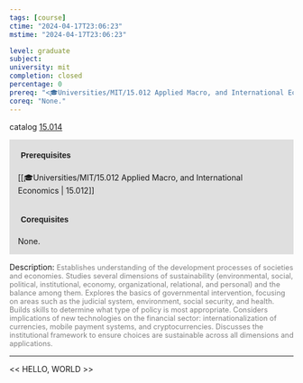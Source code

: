 ```yaml
---
tags: [course]
ctime: "2024-04-17T23:06:23"
mstime: "2024-04-17T23:06:23"

level: graduate
subject: 
university: mit
completion: closed
percentage: 0
prereq: "<🎓Universities/MIT/15.012 Applied Macro, and International Economics>"
coreq: "None."
---
```


catalog [15.014](http://student.mit.edu/catalog/m15a.html#15.014)

<span style="display: block; padding: 15px; background-color: rgb(100, 100, 100, 0.2);"><font id="m_prereq1000_0" style="display: block; font-family: Arial, sans-serif; font-weight: bold; padding: 5px">Prerequisites</font><br><span id="prereq1000_0">[[🎓Universities/MIT/15.012 Applied Macro, and International Economics | 15.012]]</span></span>
<span style="display: block; padding: 15px; background-color: rgb(100, 100, 100, 0.2);"><font id="m_coreq1000_0" style="display: block; font-family: Arial, sans-serif; font-weight: bold; padding: 5px">Corequisites</font><br><span id="coreq1000_0">None.</span></span>

<font style="">Description:</font>
<font style="color: grey; font-size: 0.8rem;">Establishes understanding of the development processes of societies and economies. Studies several dimensions of sustainability (environmental, social, political, institutional, economy, organizational, relational, and personal) and the balance among them. Explores the basics of governmental intervention, focusing on areas such as the judicial system, environment, social security, and health. Builds skills to determine what type of policy is most appropriate. Considers implications of new technologies on the financial sector: internationalization of currencies, mobile payment systems, and cryptocurrencies. Discusses the institutional framework to ensure choices are sustainable across all dimensions and applications.</font>



---

<< HELLO, WORLD >>
